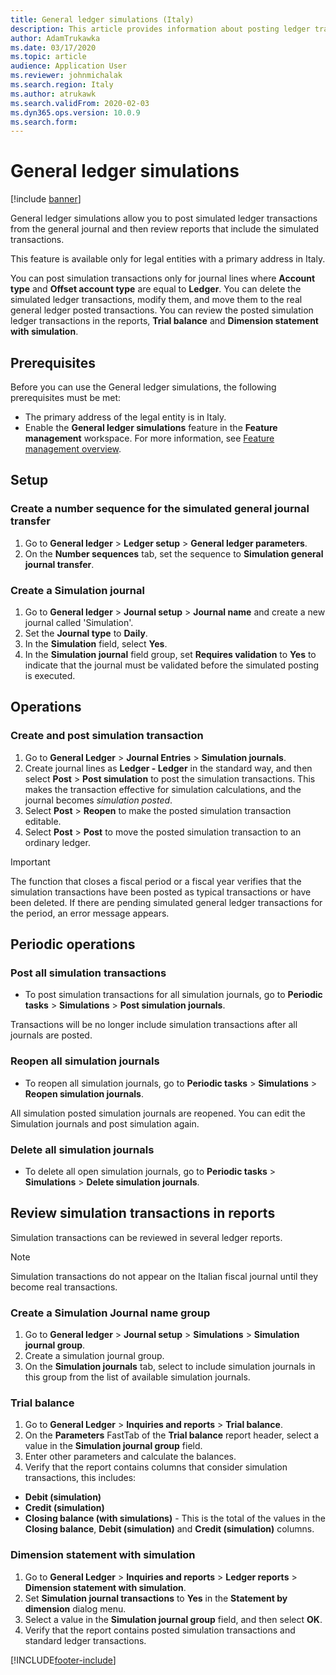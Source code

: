 ```yaml
---
title: General ledger simulations (Italy)
description: This article provides information about posting ledger transactions as a simulation from the general journal and then review reports that include the simulated transactions.
author: AdamTrukawka
ms.date: 03/17/2020
ms.topic: article
audience: Application User
ms.reviewer: johnmichalak
ms.search.region: Italy
ms.author: atrukawk
ms.search.validFrom: 2020-02-03
ms.dyn365.ops.version: 10.0.9
ms.search.form: 
---
```


# General ledger simulations

[!include [banner](../../includes/banner.md)]

General ledger simulations allow you to post simulated ledger transactions from the general journal and then review reports that include the simulated transactions.

This feature is available only for legal entities with a primary address in Italy. 

You can post simulation transactions only for journal lines where **Account type** and **Offset account type** are equal to **Ledger**.
You can delete the simulated ledger transactions, modify them, and move them to the real general ledger posted transactions.
You can review the posted simulation ledger transactions in the reports, **Trial balance** and **Dimension statement with simulation**.


## Prerequisites

Before you can use the General ledger simulations, the following prerequisites must be met:

- The primary address of the legal entity is in Italy.
- Enable the **General ledger simulations** feature in the **Feature management** workspace. For more information, see [Feature management overview](../../../fin-ops-core/fin-ops/get-started/feature-management/feature-management-overview.md).

## Setup 

### Create a number sequence for the simulated general journal transfer

1.	Go to **General ledger** > **Ledger setup** > **General ledger parameters**.
2.	On the **Number sequences** tab, set the sequence to **Simulation general journal transfer**.

### Create a Simulation journal

1. Go to **General ledger** > **Journal setup** > **Journal name** and create a new journal called 'Simulation'.
2. Set the **Journal type** to **Daily**.
3. In the **Simulation** field, select **Yes**.
4. In the **Simulation journal** field group, set **Requires validation** to **Yes** to indicate that the journal must be validated before the simulated posting is executed.


## Operations

### Create and post simulation transaction

1. Go to **General Ledger** > **Journal Entries** > **Simulation journals**.
2. Create journal lines as **Ledger - Ledger** in the standard way, and then select **Post** > **Post simulation** to post the simulation transactions. This makes the transaction effective for simulation calculations, and the journal becomes *simulation posted*.
3. Select **Post** > **Reopen** to make the posted simulation transaction editable.
4. Select **Post** > **Post** to move the posted simulation transaction to an ordinary ledger.

> [!IMPORTANT]
> The function that closes a fiscal period or a fiscal year verifies that the simulation transactions have been posted as typical transactions or have been deleted. If there are pending simulated general ledger transactions for the period, an error message appears.


## Periodic operations

### Post all simulation transactions 

- To post simulation transactions for all simulation journals, go to **Periodic tasks** > **Simulations** > **Post simulation journals**.

Transactions will be no longer include simulation transactions after all journals are posted.

### Reopen all simulation journals 

- To reopen all simulation journals, go to **Periodic tasks** > **Simulations** > **Reopen simulation journals**.

All simulation posted simulation journals are reopened. You can edit the Simulation journals and post simulation again.

### Delete all simulation journals 

- To delete all open simulation journals, go to **Periodic tasks** > **Simulations** > **Delete simulation journals**. 

## Review simulation transactions in reports

Simulation transactions can be reviewed in several ledger reports.

> [!NOTE] 
> Simulation transactions do not appear on the Italian fiscal journal until they become real transactions.

### Create a Simulation Journal name group 

1. Go to **General ledger** > **Journal setup** > **Simulations** > **Simulation journal group**.
2. Create a simulation journal group. 
3. On the **Simulation journals** tab, select to include simulation journals in this group from the list of available simulation journals. 

### Trial balance

1. Go to **General Ledger** > **Inquiries and reports** > **Trial balance**.
2. On the **Parameters** FastTab of the **Trial balance** report header, select a value in the **Simulation journal group** field.
3. Enter other parameters and calculate the balances.
4. Verify that the report contains columns that consider simulation transactions, this includes:

-	**Debit (simulation)**
-	**Credit (simulation)**
-	**Closing balance (with simulations)** - This is the total of the values in the **Closing balance**, **Debit (simulation)** and **Credit (simulation)** columns.

### Dimension statement with simulation

1. Go to **General Ledger** > **Inquiries and reports** > **Ledger reports** > **Dimension statement with simulation**.
2. Set **Simulation journal transactions** to **Yes** in the **Statement by dimension** dialog menu.
3. Select a value in the **Simulation journal group** field, and then select **OK**.
4. Verify that the report contains posted simulation transactions and standard ledger transactions.


[!INCLUDE[footer-include](../../../includes/footer-banner.md)]
